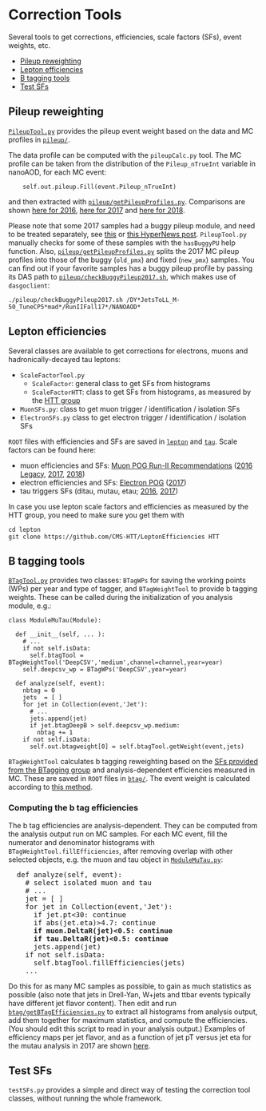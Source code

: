 # Correction Tools
Several tools to get corrections, efficiencies, scale factors (SFs), event weights, etc.

* [Pileup reweighting](#pileup-reweighting)<br>
* [Lepton efficiencies](#lepton-efficiencies)<br>
* [B tagging tools](#b-tagging-tools)<br>
* [Test SFs](test-sfs)


## Pileup reweighting

[`PileupTool.py`](../python/corrections/PileupTool.py) provides the pileup event weight based on the data and MC profiles in [`pileup/`](pileup).

The data profile can be computed with the `pileupCalc.py` tool.
The MC profile can be taken from the distribution of the `Pileup_nTrueInt` variable in nanoAOD, for each MC event:
```
    self.out.pileup.Fill(event.Pileup_nTrueInt)
```
and then extracted with [`pileup/getPileupProfiles.py`](pileup/getPileupProfiles.py). Comparisons are shown [here for 2016](https://ineuteli.web.cern.ch/ineuteli/pileup/2016/), [here for 2017](https://ineuteli.web.cern.ch/ineuteli/pileup/2017/) and [here for 2018](https://ineuteli.web.cern.ch/ineuteli/pileup/2018/).

Please note that some 2017 samples had a buggy pileup module, and need to be treated separately, see [this](https://hypernews.cern.ch/HyperNews/CMS/get/generators/4060.html?inline=-1) or [this HyperNews post](https://hypernews.cern.ch/HyperNews/CMS/get/physics-validation/3128.html).
`PileupTool.py` manually checks for some of these samples with the `hasBuggyPU` help function.
Also, [`pileup/getPileupProfiles.py`](pileup/getPileupProfiles.py) splits the 2017 MC pileup profiles into those of the buggy (`old_pmx`) and fixed (`new_pmx`) samples.
You can find out if your favorite samples has a buggy pileup profile by passing its DAS path to [`pileup/checkBuggyPileup2017.sh`](pileup/checkBuggyPileup2017.sh), which makes use of `dasgoclient`:
```
./pileup/checkBuggyPileup2017.sh /DY*JetsToLL_M-50_TuneCP5*mad*/RunIIFall17*/NANOAOD*
```


## Lepton efficiencies

Several classes are available to get corrections for electrons, muons and hadronically-decayed tau leptons:

* `ScaleFactorTool.py`
  * `ScaleFactor`: general class to get SFs from histograms
  * `ScaleFactorHTT`: class to get SFs from histograms, as measured by the [HTT group](https://github.com/CMS-HTT/LeptonEfficiencies)
* `MuonSFs.py`: class to get muon trigger / identification / isolation SFs
* `ElectronSFs.py` class to get electron trigger / identification / isolation SFs

`ROOT` files with efficiencies and SFs are saved in [`lepton`](lepton) and [`tau`](tau). 
Scale factors can be found here:
* muon efficiencies and SFs: [Muon POG Run-II Recommendations](https://twiki.cern.ch/twiki/bin/view/CMS/MuonReferenceSelectionAndCalibrationsRun2) ([2016 Legacy](https://twiki.cern.ch/twiki/bin/view/CMS/MuonReferenceEffs2016LegacyRereco), [2017](https://twiki.cern.ch/twiki/bin/view/CMS/MuonReferenceEffs2017), [2018](https://twiki.cern.ch/twiki/bin/view/CMS/MuonReferenceEffs2018))
* electron efficiencies and SFs: [Electron POG](https://twiki.cern.ch/twiki/bin/view/CMS/EgammaIDRecipesRun2) ([2017](https://twiki.cern.ch/twiki/bin/view/CMS/Egamma2017DataRecommendations))
* tau triggers SFs (ditau, mutau, etau; [2016](https://github.com/rmanzoni/triggerSF/tree/moriond17), [2017](https://github.com/truggles/TauTriggerSFs/tree/final_2017_MCv2))

In case you use lepton scale factors and efficiencies as measured by the HTT group, you need to make sure you get them with
```
cd lepton
git clone https://github.com/CMS-HTT/LeptonEfficiencies HTT
```



## B tagging tools

[`BTagTool.py`](../python/corrections/BTagTool.py) provides two classes: `BTagWPs` for saving the working points (WPs) per year and type of tagger, and `BTagWeightTool` to provide b tagging weights. These can be called during the initialization of you analysis module, e.g.:
```
class ModuleMuTau(Module):
  
  def __init__(self, ... ):
    # ...
    if not self.isData:
      self.btagTool = BTagWeightTool('DeepCSV','medium',channel=channel,year=year)
    self.deepcsv_wp = BTagWPs('DeepCSV',year=year)
  
  def analyze(self, event):
    nbtag = 0
    jets  = [ ]
    for jet in Collection(event,'Jet'):
      # ...
      jets.append(jet)
      if jet.btagDeepB > self.deepcsv_wp.medium:
        nbtag += 1
    if not self.isData:
      self.out.btagweight[0] = self.btagTool.getWeight(event,jets)
```

`BTagWeightTool` calculates b tagging reweighting based on the [SFs provided from the BTagging group](https://twiki.cern.ch/twiki/bin/viewauth/CMS/BtagRecommendation#Recommendation_for_13_TeV_Data)
and analysis-dependent efficiencies measured in MC. These are saved in `ROOT` files in [`btag/`](btag).
The event weight is calculated according to [this method](https://twiki.cern.ch/twiki/bin/viewauth/CMS/BTagSFMethods#1a_Event_reweighting_using_scale).

### Computing the b tag efficiencies

The b tag efficiencies are analysis-dependent. They can be computed from the analysis output run on MC samples.
For each MC event, fill the numerator and denominator histograms with `BTagWeightTool.fillEfficiencies`,
after removing overlap with other selected objects, e.g. the muon and tau object in [`ModuleMuTau.py`](../python/analysis/ModuleMuTau.py):
<pre>
  def analyze(self, event):
    # select isolated muon and tau
    # ...
    jet = [ ]
    for jet in Collection(event,'Jet'):
      if jet.pt<30: continue
      if abs(jet.eta)>4.7: continue
      <b>if muon.DeltaR(jet)<0.5: continue
      if tau.DeltaR(jet)<0.5: continue</b>
      jets.append(jet)
    if not self.isData:
      self.btagTool.fillEfficiencies(jets)
    ...
</pre>
Do this for as many MC samples as possible, to gain as much statistics as possible
(also note that jets in Drell-Yan, W+jets and ttbar events typically have different jet flavor content).
Then edit and run [`btag/getBTagEfficiencies.py`](btag/getBTagEfficiencies.py) to extract all histograms from analysis output,
add them together for maximum statistics, and compute the efficiencies. (You should edit this script to read in your analysis output.)
Examples of efficiency maps per jet flavor, and as a function of jet pT versus jet eta for the mutau analysis in 2017 are shown
[here](https://ineuteli.web.cern.ch/ineuteli/btag/2017/?match=mutau).





## Test SFs

`testSFs.py` provides a simple and direct way of testing the correction tool classes, without running the whole framework.


